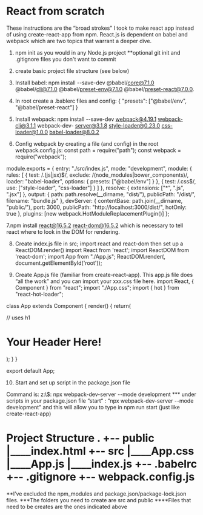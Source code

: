 <h1>React from scratch</h1>

These instructions are the “broad strokes” I took to make react app instead of using create-react-app from npm. React.js is dependent on babel and webpack which are two topics that warrant a deeper dive.

1. npm init as you would in any Node.js project
**optional git init and .gitignore files you don't want to commit

2. create basic project file structure (see below)

3. Install babel: 
	npm install --save-dev @babel/core@7.1.0 @babel/cli@7.1.0 	@babel/preset-env@7.1.0 @babel/preset-react@7.0.0.

4. In root create a .bablerc files and config: 
{
    "presets": ["@babel/env", "@babel/preset-react"]
}

5. Install webpack:
	npm install --save-dev webpack@4.19.1 webpack-cli@3.1.1 webpack-dev-	server@3.1.8 style-loader@0.23.0 css-loader@1.0.0 babel-loader@8.0.2

6. Config webpack by creating a file (and config) in the root webpack.config.js:
const path = require("path");
const webpack = require("webpack");
 
module.exports = {
  entry: "./src/index.js",
  mode: "development",
  module: {
    rules: [
      {
        test: /\.(js|jsx)$/,
        exclude: /(node_modules|bower_components)/,
        loader: "babel-loader",
        options: { presets: ["@babel/env"] }
      },
      {
        test: /\.css$/,
        use: ["style-loader", "css-loader"]
      }
    ]
  },
  resolve: { extensions: ["*", ".js", ".jsx"] },
  output: {
    path: path.resolve(__dirname, "dist/"),
    publicPath: "/dist/",
    filename: "bundle.js"
  },
  devServer: {
    contentBase: path.join(__dirname, "public/"),
    port: 3000,
    publicPath: "http://localhost:3000/dist/",
    hotOnly: true
  },
  plugins: [new webpack.HotModuleReplacementPlugin()]
};

7.npm install react@16.5.2 react-dom@16.5.2 which is necessary to tell react where to look in the DOM for rendering. 

8. Create index.js file in src; import react and react-dom then set up a ReactDOM.render() 
import React from 'react';
import ReactDOM from 'react-dom';
import App from "./App.js";
ReactDOM.render(<App />, document.getElementById('root'));

9. Create App.js file (familiar from create-react-app). This app.js file does “all the work” and you can import your xxx.css file here.
import React, { Component } from "react";
import "./App.css";
import { hot } from "react-hot-loader";
 
class App extends Component {
    render() {
        return(
            <div className="App">
		// uses h1
                <h1>Your Header Here!</h1>
            </div>
        );
    }
}
 
export default App;

10. Start and set up script in the package.json file 

Command is: z:\\<path>$: npx webpack-dev-server --mode development
*** under scripts in your package.json file 
“start“ : “npx webpack-dev-server --mode development” and this will allow you to type in npm run start (just like create-react-app)

<h1>Project Structure
.
+-- public
  |____index.html
+-- src
  |____App.css
  |____App.js
  |____index.js
+-- .babelrc
+-- .gitignore 
	+-- webpack.config.js</h1>
**I’ve excluded the npm_modules and package.json/package-lock.json files. 
***The folders you need to create are src and public 
****Files that need to be creates are the ones indicated above

